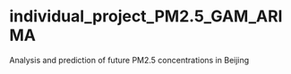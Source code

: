 # individual_project_PM2.5_GAM_ARIMA
Analysis and prediction of future PM2.5 concentrations in Beijing 
